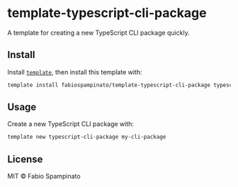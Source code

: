 # template-typescript-cli-package

A template for creating a new TypeScript CLI package quickly.

## Install

Install [`template`](https://github.com/fabiospampinato/template), then install this template with:

```sh
template install fabiospampinato/template-typescript-cli-package typescript-cli-package
```

## Usage

Create a new TypeScript CLI package with:

```sh
template new typescript-cli-package my-cli-package
```

## License

MIT © Fabio Spampinato
